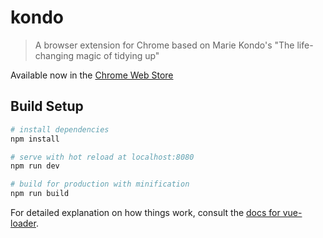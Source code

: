 # kondo

> A browser extension for Chrome based on Marie Kondo's "The life-changing magic of tidying up"

Available now in the [Chrome Web Store](https://chrome.google.com/webstore/detail/kondo/phcekhdlegogpimfbkdeboniifnjdbol)

## Build Setup

``` bash
# install dependencies
npm install

# serve with hot reload at localhost:8080
npm run dev

# build for production with minification
npm run build
```

For detailed explanation on how things work, consult the [docs for vue-loader](http://vuejs.github.io/vue-loader).
